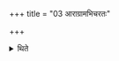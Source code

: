 +++
title = "03 आराग्रामभिचरतः"

+++

<details><summary>थिते</summary>

आराग्रामभिचरतः ३
</details>
